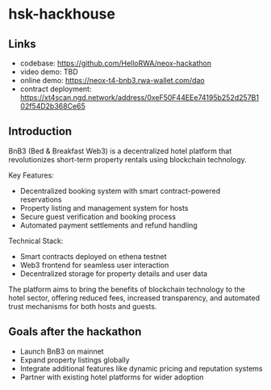 # hsk-hackhouse

## Links

- codebase: https://github.com/HelloRWA/neox-hackathon
- video demo: TBD
- online demo: https://neox-t4-bnb3.rwa-wallet.com/dao
- contract deployment: https://xt4scan.ngd.network/address/0xeF50F44EEe74195b252d257B102f54D2b368Ce65

## Introduction

BnB3 (Bed & Breakfast Web3) is a decentralized hotel platform that revolutionizes short-term property rentals using blockchain technology.

Key Features:

- Decentralized booking system with smart contract-powered reservations
- Property listing and management system for hosts
- Secure guest verification and booking process
- Automated payment settlements and refund handling

Technical Stack:

- Smart contracts deployed on ethena testnet
- Web3 frontend for seamless user interaction
- Decentralized storage for property details and user data

The platform aims to bring the benefits of blockchain technology to the hotel sector, offering reduced fees, increased transparency, and automated trust mechanisms for both hosts and guests.

## Goals after the hackathon

- Launch BnB3 on mainnet
- Expand property listings globally
- Integrate additional features like dynamic pricing and reputation systems
- Partner with existing hotel platforms for wider adoption
